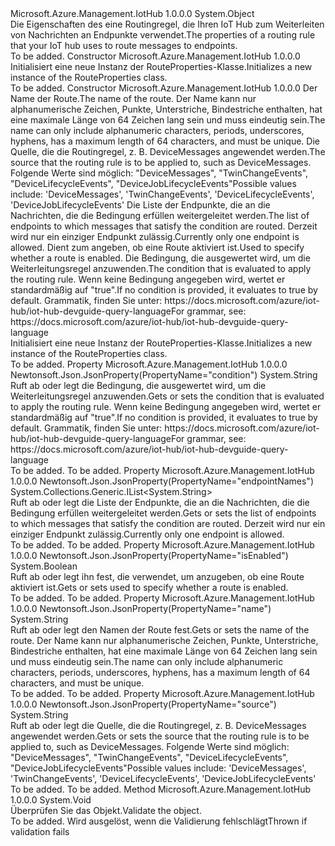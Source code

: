 <Type Name="RouteProperties" FullName="Microsoft.Azure.Management.IotHub.Models.RouteProperties">
  <TypeSignature Language="C#" Value="public class RouteProperties" />
  <TypeSignature Language="ILAsm" Value=".class public auto ansi beforefieldinit RouteProperties extends System.Object" />
  <TypeSignature Language="DocId" Value="T:Microsoft.Azure.Management.IotHub.Models.RouteProperties" />
  <TypeSignature Language="VB.NET" Value="Public Class RouteProperties" />
  <TypeSignature Language="F#" Value="type RouteProperties = class" />
  <AssemblyInfo>
    <AssemblyName>Microsoft.Azure.Management.IotHub</AssemblyName>
    <AssemblyVersion>1.0.0.0</AssemblyVersion>
  </AssemblyInfo>
  <Base>
    <BaseTypeName>System.Object</BaseTypeName>
  </Base>
  <Interfaces />
  <Docs>
    <summary>
            <span data-ttu-id="47cb8-101">Die Eigenschaften des eine Routingregel, die Ihren IoT Hub zum Weiterleiten von Nachrichten an Endpunkte verwendet.</span><span class="sxs-lookup"><span data-stu-id="47cb8-101">The properties of a routing rule that your IoT hub uses to route messages to endpoints.</span></span>
            </summary>
    <remarks>To be added.</remarks>
  </Docs>
  <Members>
    <Member MemberName=".ctor">
      <MemberSignature Language="C#" Value="public RouteProperties ();" />
      <MemberSignature Language="ILAsm" Value=".method public hidebysig specialname rtspecialname instance void .ctor() cil managed" />
      <MemberSignature Language="DocId" Value="M:Microsoft.Azure.Management.IotHub.Models.RouteProperties.#ctor" />
      <MemberSignature Language="VB.NET" Value="Public Sub New ()" />
      <MemberType>Constructor</MemberType>
      <AssemblyInfo>
        <AssemblyName>Microsoft.Azure.Management.IotHub</AssemblyName>
        <AssemblyVersion>1.0.0.0</AssemblyVersion>
      </AssemblyInfo>
      <Parameters />
      <Docs>
        <summary>
            <span data-ttu-id="47cb8-102">Initialisiert eine neue Instanz der RouteProperties-Klasse.</span><span class="sxs-lookup"><span data-stu-id="47cb8-102">Initializes a new instance of the RouteProperties class.</span></span>
            </summary>
        <remarks>To be added.</remarks>
      </Docs>
    </Member>
    <Member MemberName=".ctor">
      <MemberSignature Language="C#" Value="public RouteProperties (string name, string source, System.Collections.Generic.IList&lt;string&gt; endpointNames, bool isEnabled, string condition = null);" />
      <MemberSignature Language="ILAsm" Value=".method public hidebysig specialname rtspecialname instance void .ctor(string name, string source, class System.Collections.Generic.IList`1&lt;string&gt; endpointNames, bool isEnabled, string condition) cil managed" />
      <MemberSignature Language="DocId" Value="M:Microsoft.Azure.Management.IotHub.Models.RouteProperties.#ctor(System.String,System.String,System.Collections.Generic.IList{System.String},System.Boolean,System.String)" />
      <MemberSignature Language="VB.NET" Value="Public Sub New (name As String, source As String, endpointNames As IList(Of String), isEnabled As Boolean, Optional condition As String = null)" />
      <MemberSignature Language="F#" Value="new Microsoft.Azure.Management.IotHub.Models.RouteProperties : string * string * System.Collections.Generic.IList&lt;string&gt; * bool * string -&gt; Microsoft.Azure.Management.IotHub.Models.RouteProperties" Usage="new Microsoft.Azure.Management.IotHub.Models.RouteProperties (name, source, endpointNames, isEnabled, condition)" />
      <MemberType>Constructor</MemberType>
      <AssemblyInfo>
        <AssemblyName>Microsoft.Azure.Management.IotHub</AssemblyName>
        <AssemblyVersion>1.0.0.0</AssemblyVersion>
      </AssemblyInfo>
      <Parameters>
        <Parameter Name="name" Type="System.String" />
        <Parameter Name="source" Type="System.String" />
        <Parameter Name="endpointNames" Type="System.Collections.Generic.IList&lt;System.String&gt;" />
        <Parameter Name="isEnabled" Type="System.Boolean" />
        <Parameter Name="condition" Type="System.String" />
      </Parameters>
      <Docs>
        <param name="name"><span data-ttu-id="47cb8-103">Der Name der Route.</span><span class="sxs-lookup"><span data-stu-id="47cb8-103">The name of the route.</span></span> <span data-ttu-id="47cb8-104">Der Name kann nur alphanumerische Zeichen, Punkte, Unterstriche, Bindestriche enthalten, hat eine maximale Länge von 64 Zeichen lang sein und muss eindeutig sein.</span><span class="sxs-lookup"><span data-stu-id="47cb8-104">The name can only include alphanumeric characters, periods, underscores, hyphens, has a maximum length of 64 characters, and must be unique.</span></span></param>
        <param name="source"><span data-ttu-id="47cb8-105">Die Quelle, die die Routingregel, z. B. DeviceMessages angewendet werden.</span><span class="sxs-lookup"><span data-stu-id="47cb8-105">The source that the routing rule is to be applied to, such as DeviceMessages.</span></span> <span data-ttu-id="47cb8-106">Folgende Werte sind möglich: "DeviceMessages", "TwinChangeEvents", "DeviceLifecycleEvents", "DeviceJobLifecycleEvents"</span><span class="sxs-lookup"><span data-stu-id="47cb8-106">Possible values include: 'DeviceMessages', 'TwinChangeEvents', 'DeviceLifecycleEvents', 'DeviceJobLifecycleEvents'</span></span></param>
        <param name="endpointNames"><span data-ttu-id="47cb8-107">Die Liste der Endpunkte, die an die Nachrichten, die die Bedingung erfüllen weitergeleitet werden.</span><span class="sxs-lookup"><span data-stu-id="47cb8-107">The list of endpoints to which messages that satisfy the condition are routed.</span></span> <span data-ttu-id="47cb8-108">Derzeit wird nur ein einziger Endpunkt zulässig.</span><span class="sxs-lookup"><span data-stu-id="47cb8-108">Currently only one endpoint is allowed.</span></span></param>
        <param name="isEnabled"><span data-ttu-id="47cb8-109">Dient zum angeben, ob eine Route aktiviert ist.</span><span class="sxs-lookup"><span data-stu-id="47cb8-109">Used to specify whether a route is enabled.</span></span></param>
        <param name="condition"><span data-ttu-id="47cb8-110">Die Bedingung, die ausgewertet wird, um die Weiterleitungsregel anzuwenden.</span><span class="sxs-lookup"><span data-stu-id="47cb8-110">The condition that is evaluated to apply the routing rule.</span></span> <span data-ttu-id="47cb8-111">Wenn keine Bedingung angegeben wird, wertet er standardmäßig auf "true".</span><span class="sxs-lookup"><span data-stu-id="47cb8-111">If no condition is provided, it evaluates to true by default.</span></span> <span data-ttu-id="47cb8-112">Grammatik, finden Sie unter: https://docs.microsoft.com/azure/iot-hub/iot-hub-devguide-query-language</span><span class="sxs-lookup"><span data-stu-id="47cb8-112">For grammar, see: https://docs.microsoft.com/azure/iot-hub/iot-hub-devguide-query-language</span></span></param>
        <summary>
            <span data-ttu-id="47cb8-113">Initialisiert eine neue Instanz der RouteProperties-Klasse.</span><span class="sxs-lookup"><span data-stu-id="47cb8-113">Initializes a new instance of the RouteProperties class.</span></span>
            </summary>
        <remarks>To be added.</remarks>
      </Docs>
    </Member>
    <Member MemberName="Condition">
      <MemberSignature Language="C#" Value="public string Condition { get; set; }" />
      <MemberSignature Language="ILAsm" Value=".property instance string Condition" />
      <MemberSignature Language="DocId" Value="P:Microsoft.Azure.Management.IotHub.Models.RouteProperties.Condition" />
      <MemberSignature Language="VB.NET" Value="Public Property Condition As String" />
      <MemberSignature Language="F#" Value="member this.Condition : string with get, set" Usage="Microsoft.Azure.Management.IotHub.Models.RouteProperties.Condition" />
      <MemberType>Property</MemberType>
      <AssemblyInfo>
        <AssemblyName>Microsoft.Azure.Management.IotHub</AssemblyName>
        <AssemblyVersion>1.0.0.0</AssemblyVersion>
      </AssemblyInfo>
      <Attributes>
        <Attribute>
          <AttributeName>Newtonsoft.Json.JsonProperty(PropertyName="condition")</AttributeName>
        </Attribute>
      </Attributes>
      <ReturnValue>
        <ReturnType>System.String</ReturnType>
      </ReturnValue>
      <Docs>
        <summary>
            <span data-ttu-id="47cb8-114">Ruft ab oder legt die Bedingung, die ausgewertet wird, um die Weiterleitungsregel anzuwenden.</span><span class="sxs-lookup"><span data-stu-id="47cb8-114">Gets or sets the condition that is evaluated to apply the routing rule.</span></span> <span data-ttu-id="47cb8-115">Wenn keine Bedingung angegeben wird, wertet er standardmäßig auf "true".</span><span class="sxs-lookup"><span data-stu-id="47cb8-115">If no condition is provided, it evaluates to true by default.</span></span>
            <span data-ttu-id="47cb8-116">Grammatik, finden Sie unter: https://docs.microsoft.com/azure/iot-hub/iot-hub-devguide-query-language</span><span class="sxs-lookup"><span data-stu-id="47cb8-116">For grammar, see: https://docs.microsoft.com/azure/iot-hub/iot-hub-devguide-query-language</span></span>
            </summary>
        <value>To be added.</value>
        <remarks>To be added.</remarks>
      </Docs>
    </Member>
    <Member MemberName="EndpointNames">
      <MemberSignature Language="C#" Value="public System.Collections.Generic.IList&lt;string&gt; EndpointNames { get; set; }" />
      <MemberSignature Language="ILAsm" Value=".property instance class System.Collections.Generic.IList`1&lt;string&gt; EndpointNames" />
      <MemberSignature Language="DocId" Value="P:Microsoft.Azure.Management.IotHub.Models.RouteProperties.EndpointNames" />
      <MemberSignature Language="VB.NET" Value="Public Property EndpointNames As IList(Of String)" />
      <MemberSignature Language="F#" Value="member this.EndpointNames : System.Collections.Generic.IList&lt;string&gt; with get, set" Usage="Microsoft.Azure.Management.IotHub.Models.RouteProperties.EndpointNames" />
      <MemberType>Property</MemberType>
      <AssemblyInfo>
        <AssemblyName>Microsoft.Azure.Management.IotHub</AssemblyName>
        <AssemblyVersion>1.0.0.0</AssemblyVersion>
      </AssemblyInfo>
      <Attributes>
        <Attribute>
          <AttributeName>Newtonsoft.Json.JsonProperty(PropertyName="endpointNames")</AttributeName>
        </Attribute>
      </Attributes>
      <ReturnValue>
        <ReturnType>System.Collections.Generic.IList&lt;System.String&gt;</ReturnType>
      </ReturnValue>
      <Docs>
        <summary>
            <span data-ttu-id="47cb8-117">Ruft ab oder legt die Liste der Endpunkte, die an die Nachrichten, die die Bedingung erfüllen weitergeleitet werden.</span><span class="sxs-lookup"><span data-stu-id="47cb8-117">Gets or sets the list of endpoints to which messages that satisfy the condition are routed.</span></span> <span data-ttu-id="47cb8-118">Derzeit wird nur ein einziger Endpunkt zulässig.</span><span class="sxs-lookup"><span data-stu-id="47cb8-118">Currently only one endpoint is allowed.</span></span>
            </summary>
        <value>To be added.</value>
        <remarks>To be added.</remarks>
      </Docs>
    </Member>
    <Member MemberName="IsEnabled">
      <MemberSignature Language="C#" Value="public bool IsEnabled { get; set; }" />
      <MemberSignature Language="ILAsm" Value=".property instance bool IsEnabled" />
      <MemberSignature Language="DocId" Value="P:Microsoft.Azure.Management.IotHub.Models.RouteProperties.IsEnabled" />
      <MemberSignature Language="VB.NET" Value="Public Property IsEnabled As Boolean" />
      <MemberSignature Language="F#" Value="member this.IsEnabled : bool with get, set" Usage="Microsoft.Azure.Management.IotHub.Models.RouteProperties.IsEnabled" />
      <MemberType>Property</MemberType>
      <AssemblyInfo>
        <AssemblyName>Microsoft.Azure.Management.IotHub</AssemblyName>
        <AssemblyVersion>1.0.0.0</AssemblyVersion>
      </AssemblyInfo>
      <Attributes>
        <Attribute>
          <AttributeName>Newtonsoft.Json.JsonProperty(PropertyName="isEnabled")</AttributeName>
        </Attribute>
      </Attributes>
      <ReturnValue>
        <ReturnType>System.Boolean</ReturnType>
      </ReturnValue>
      <Docs>
        <summary>
            <span data-ttu-id="47cb8-119">Ruft ab oder legt ihn fest, die verwendet, um anzugeben, ob eine Route aktiviert ist.</span><span class="sxs-lookup"><span data-stu-id="47cb8-119">Gets or sets used to specify whether a route is enabled.</span></span>
            </summary>
        <value>To be added.</value>
        <remarks>To be added.</remarks>
      </Docs>
    </Member>
    <Member MemberName="Name">
      <MemberSignature Language="C#" Value="public string Name { get; set; }" />
      <MemberSignature Language="ILAsm" Value=".property instance string Name" />
      <MemberSignature Language="DocId" Value="P:Microsoft.Azure.Management.IotHub.Models.RouteProperties.Name" />
      <MemberSignature Language="VB.NET" Value="Public Property Name As String" />
      <MemberSignature Language="F#" Value="member this.Name : string with get, set" Usage="Microsoft.Azure.Management.IotHub.Models.RouteProperties.Name" />
      <MemberType>Property</MemberType>
      <AssemblyInfo>
        <AssemblyName>Microsoft.Azure.Management.IotHub</AssemblyName>
        <AssemblyVersion>1.0.0.0</AssemblyVersion>
      </AssemblyInfo>
      <Attributes>
        <Attribute>
          <AttributeName>Newtonsoft.Json.JsonProperty(PropertyName="name")</AttributeName>
        </Attribute>
      </Attributes>
      <ReturnValue>
        <ReturnType>System.String</ReturnType>
      </ReturnValue>
      <Docs>
        <summary>
            <span data-ttu-id="47cb8-120">Ruft ab oder legt den Namen der Route fest.</span><span class="sxs-lookup"><span data-stu-id="47cb8-120">Gets or sets the name of the route.</span></span> <span data-ttu-id="47cb8-121">Der Name kann nur alphanumerische Zeichen, Punkte, Unterstriche, Bindestriche enthalten, hat eine maximale Länge von 64 Zeichen lang sein und muss eindeutig sein.</span><span class="sxs-lookup"><span data-stu-id="47cb8-121">The name can only include alphanumeric characters, periods, underscores, hyphens, has a maximum length of 64 characters, and must be unique.</span></span>
            </summary>
        <value>To be added.</value>
        <remarks>To be added.</remarks>
      </Docs>
    </Member>
    <Member MemberName="Source">
      <MemberSignature Language="C#" Value="public string Source { get; set; }" />
      <MemberSignature Language="ILAsm" Value=".property instance string Source" />
      <MemberSignature Language="DocId" Value="P:Microsoft.Azure.Management.IotHub.Models.RouteProperties.Source" />
      <MemberSignature Language="VB.NET" Value="Public Property Source As String" />
      <MemberSignature Language="F#" Value="member this.Source : string with get, set" Usage="Microsoft.Azure.Management.IotHub.Models.RouteProperties.Source" />
      <MemberType>Property</MemberType>
      <AssemblyInfo>
        <AssemblyName>Microsoft.Azure.Management.IotHub</AssemblyName>
        <AssemblyVersion>1.0.0.0</AssemblyVersion>
      </AssemblyInfo>
      <Attributes>
        <Attribute>
          <AttributeName>Newtonsoft.Json.JsonProperty(PropertyName="source")</AttributeName>
        </Attribute>
      </Attributes>
      <ReturnValue>
        <ReturnType>System.String</ReturnType>
      </ReturnValue>
      <Docs>
        <summary>
            <span data-ttu-id="47cb8-122">Ruft ab oder legt die Quelle, die die Routingregel, z. B. DeviceMessages angewendet werden.</span><span class="sxs-lookup"><span data-stu-id="47cb8-122">Gets or sets the source that the routing rule is to be applied to, such as DeviceMessages.</span></span> <span data-ttu-id="47cb8-123">Folgende Werte sind möglich: "DeviceMessages", "TwinChangeEvents", "DeviceLifecycleEvents", "DeviceJobLifecycleEvents"</span><span class="sxs-lookup"><span data-stu-id="47cb8-123">Possible values include: 'DeviceMessages', 'TwinChangeEvents', 'DeviceLifecycleEvents', 'DeviceJobLifecycleEvents'</span></span>
            </summary>
        <value>To be added.</value>
        <remarks>To be added.</remarks>
      </Docs>
    </Member>
    <Member MemberName="Validate">
      <MemberSignature Language="C#" Value="public virtual void Validate ();" />
      <MemberSignature Language="ILAsm" Value=".method public hidebysig newslot virtual instance void Validate() cil managed" />
      <MemberSignature Language="DocId" Value="M:Microsoft.Azure.Management.IotHub.Models.RouteProperties.Validate" />
      <MemberSignature Language="VB.NET" Value="Public Overridable Sub Validate ()" />
      <MemberSignature Language="F#" Value="abstract member Validate : unit -&gt; unit&#xA;override this.Validate : unit -&gt; unit" Usage="routeProperties.Validate " />
      <MemberType>Method</MemberType>
      <AssemblyInfo>
        <AssemblyName>Microsoft.Azure.Management.IotHub</AssemblyName>
        <AssemblyVersion>1.0.0.0</AssemblyVersion>
      </AssemblyInfo>
      <ReturnValue>
        <ReturnType>System.Void</ReturnType>
      </ReturnValue>
      <Parameters />
      <Docs>
        <summary>
            <span data-ttu-id="47cb8-124">Überprüfen Sie das Objekt.</span><span class="sxs-lookup"><span data-stu-id="47cb8-124">Validate the object.</span></span>
            </summary>
        <remarks>To be added.</remarks>
        <exception cref="T:Microsoft.Rest.ValidationException">
            <span data-ttu-id="47cb8-125">Wird ausgelöst, wenn die Validierung fehlschlägt</span><span class="sxs-lookup"><span data-stu-id="47cb8-125">Thrown if validation fails</span></span>
            </exception>
      </Docs>
    </Member>
  </Members>
</Type>